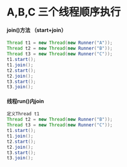 # A,B,C 三个线程顺序执行

#### join()方法 （start+join）
```java
Thread t1 = new Thread(new Runner("A"));  
Thread t2 = new Thread(new Runner("B"));  
Thread t3 = new Thread(new Runner("C"));  
t1.start();  
t1.join();  
t2.start();  
t2.join();  
t3.start();  
t3.join();  
```

#### 线程run()内join
```java
定义Thread t1   
Thread t2 = new Thread(new Runner("B"));  
Thread t3 = new Thread(new Runner("C"));  
t1.start();  
t1.join();  
t2.start();  
t2.join();  
t3.start();  
t3.join();  
```

